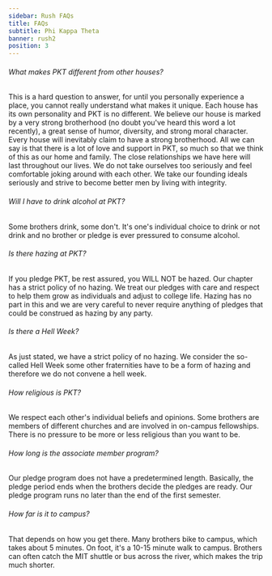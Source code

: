 ```yaml
---
sidebar: Rush FAQs
title: FAQs
subtitle: Phi Kappa Theta
banner: rush2
position: 3
---
```

###### What makes PKT different from other houses?

This is a hard question to answer, for until you personally experience a place, you cannot really understand what makes it unique. Each house has its own personality and PKT is no different. We believe our house is marked by a very strong brotherhood (no doubt you've heard this word a lot recently), a great sense of humor, diversity, and strong moral character. Every house will inevitably claim to have a strong brotherhood. All we can say is that there is a lot of love and support in PKT, so much so that we think of this as our home and family. The close relationships we have here will last throughout our lives. We do not take ourselves too seriously and feel comfortable joking around with each other. We take our founding ideals seriously and strive to become better men by living with integrity.

###### Will I have to drink alcohol at PKT?

Some brothers drink, some don't. It's one's individual choice to drink or not drink and no brother or pledge is ever pressured to consume alcohol.

###### Is there hazing at PKT?

If you pledge PKT, be rest assured, you WILL NOT be hazed. Our chapter has a strict policy of no hazing. We treat our pledges with care and respect to help them grow as individuals and adjust to college life. Hazing has no part in this and we are very careful to never require anything of pledges that could be construed as hazing by any party.

###### Is there a Hell Week?

As just stated, we have a strict policy of no hazing. We consider the so-called Hell Week some other fraternities have to be a form of hazing and therefore we do not convene a hell week.

###### How religious is PKT?

We respect each other's individual beliefs and opinions. Some brothers are members of different churches and are involved in on-campus fellowships. There is no pressure to be more or less religious than you want to be.

###### How long is the associate member program?

Our pledge program does not have a predetermined length. Basically, the pledge period ends when the brothers decide the pledges are ready. Our pledge program runs no later than the end of the first semester.

###### How far is it to campus?

That depends on how you get there. Many brothers bike to campus, which takes about 5 minutes. On foot, it's a 10-15 minute walk to campus. Brothers can often catch the MIT shuttle or bus across the river, which makes the trip much shorter.
